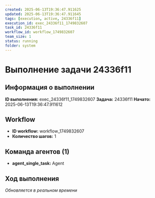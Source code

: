 ```yaml
---
created: 2025-06-13T19:36:47.911625
updated: 2025-06-13T19:36:47.911645
tags: [execution, active, 24336f11]
execution_id: exec_24336f11_1749832607
task_id: 24336f11
workflow_id: workflow_1749832607
team_size: 1
status: running
folder: system
---
```


# Выполнение задачи 24336f11

## Информация о выполнении

**ID выполнения:** exec_24336f11_1749832607
**Задача:** 24336f11
**Начато:** 2025-06-13T19:36:47.911612

## Workflow
- **ID workflow:** workflow_1749832607
- **Количество шагов:** 1

## Команда агентов (1)
- **agent_single_task:** Agent

## Ход выполнения
*Обновляется в реальном времени*

